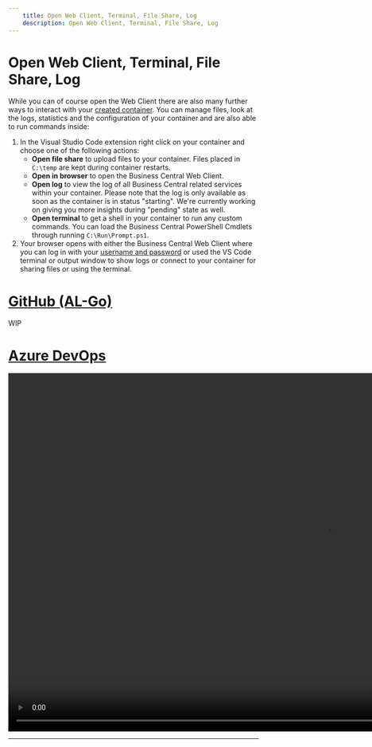 ```yaml
---
    title: Open Web Client, Terminal, File Share, Log
    description: Open Web Client, Terminal, File Share, Log
---
```


# Open Web Client, Terminal, File Share, Log

While you can of course open the Web Client there are also many further ways to interact with your [created container](create-container.md). You can manage files, look at the logs, statistics and the configuration of your container and are also able to run commands inside:

1. In the Visual Studio Code extension right click on your container and choose one of the following actions:
    - **Open file share** to upload files to your container. Files placed in `C:\temp` are kept during container restarts.
    - **Open in browser** to open the Business Central Web Client.
    - **Open log** to view the log of all Business Central related services within your container. Please note that the log is only available as soon as the container is in status "starting". We're currently working on giving you more insights during "pending" state as well.
    - **Open terminal** to get a shell in your container to run any custom commands. You can load the Business Central PowerShell Cmdlets through running `C:\Run\Prompt.ps1`.
2. Your browser opens with either the Business Central Web Client where you can log in with your [username and password](copy-user-pwd.md) or used the VS Code terminal or output window to show logs or connect to your container for sharing files or using the terminal.

# [**GitHub (AL-Go)**](#tab/github)
WIP

# [**Azure DevOps**](#tab/azdevops)

<video width="1280px" height="720px" controls>
  <source src="../media/open-container.mp4" type="video/mp4">
  Your browser does not support the video tag.
</video>

---